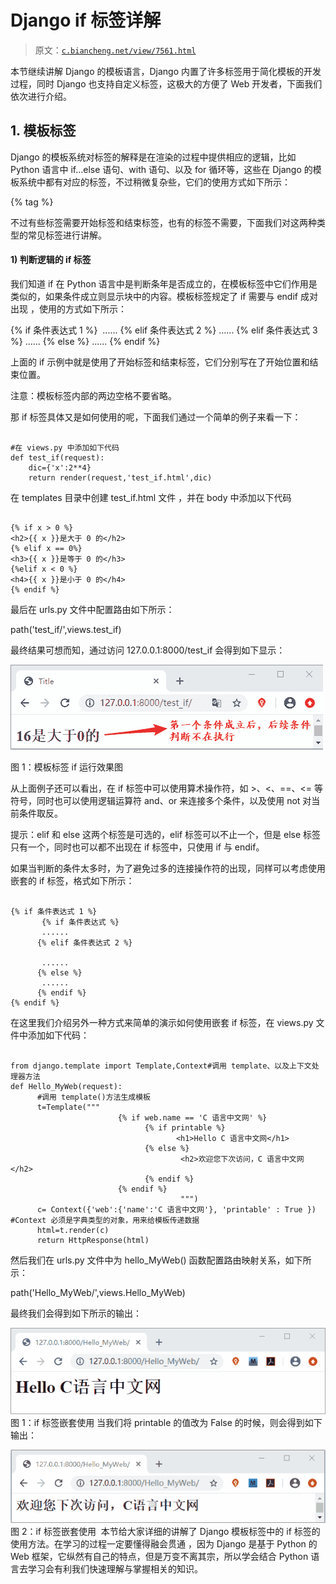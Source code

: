 # Django if 标签详解

> 原文：[`c.biancheng.net/view/7561.html`](http://c.biancheng.net/view/7561.html)

本节继续讲解 Django 的模板语言，Django 内置了许多标签用于简化模板的开发过程，同时 Django 也支持自定义标签，这极大的方便了 Web 开发者，下面我们依次进行介绍。

## 1\. 模板标签

Django 的模板系统对标签的解释是在渲染的过程中提供相应的逻辑，比如 Python 语言中 if...else 语句、with 语句、以及 for 循环等，这些在 Django 的模板系统中都有对应的标签，不过稍微复杂些，它们的使用方式如下所示：

{% tag %}

不过有些标签需要开始标签和结束标签，也有的标签不需要，下面我们对这两种类型的常见标签进行讲解。

#### 1) 判断逻辑的 if 标签

我们知道 if 在 Python 语言中是判断条年是否成立的，在模板标签中它们作用是类似的，如果条件成立则显示块中的内容。模板标签规定了 if 需要与 endif 成对出现 ，使用的方式如下所示：

{% if 条件表达式 1 %}
 ......
{% elif 条件表达式 2 %}
......
{% elif 条件表达式 3 %}
......
{% else %}
......
{% endif %}

上面的 if 示例中就是使用了开始标签和结束标签，它们分别写在了开始位置和结束位置。

注意：模板标签内部的两边空格不要省略。

那 if 标签具体又是如何使用的呢，下面我们通过一个简单的例子来看一下：

```

#在 views.py 中添加如下代码
def test_if(request):
    dic={'x':2**4}
    return render(request,'test_if.html',dic)
```

在 templates 目录中创建 test_if.html 文件 ，并在 body 中添加以下代码

```

{% if x > 0 %}
<h2>{{ x }}是大于 0 的</h2>
{% elif x == 0%}
<h3>{{ x }}是等于 0 的</h3>
{%elif x < 0 %}
<h4>{{ x }}是小于 0 的</h4>
{% endif %}
```

最后在 urls.py 文件中配置路由如下所示：

path('test_if/',views.test_if)

最终结果可想而知，通过访问 127.0.0.1:8000/test_if 会得到如下显示：

![test_if 函数运行图](img/338f4f78630c9785c3703cc09cef4127.png)

图 1：模板标签 if 运行效果图

从上面例子还可以看出，在 if 标签中可以使用算术操作符，如 >、<、==、<= 等符号，同时也可以使用逻辑运算符 and、or 来连接多个条件，以及使用 not 对当前条件取反。

提示：elif 和 else 这两个标签是可选的，elif 标签可以不止一个，但是 else 标签只有一个，同时也可以都不出现在 if 标签中，只使用 if 与 endif。

如果当判断的条件太多时，为了避免过多的连接操作符的出现，同样可以考虑使用嵌套的 if 标签，格式如下所示：

```

{% if 条件表达式 1 %}
       {% if 条件表达式 %}
       ......
      {% elif 条件表达式 2 %}

       ......
      {% else %}
       ......
      {% endif %}
{% endif %}

```

在这里我们介绍另外一种方式来简单的演示如何使用嵌套 if 标签，在 views.py 文件中添加如下代码：

```

from django.template import Template,Context#调用 template、以及上下文处理器方法
def Hello_MyWeb(request):
      #调用 template()方法生成模板
      t=Template("""
                        {% if web.name == 'C 语言中文网' %}
                              {% if printable %}
                                     <h1>Hello C 语言中文网</h1>
                              {% else %}
                                      <h2>欢迎您下次访问，C 语言中文网</h2>
                              {% endif %}
                        {% endif %}
                                      """)
      c= Context({'web':{'name':'C 语言中文网'}, 'printable' : True }) #Context 必须是字典类型的对象，用来给模板传递数据
      html=t.render(c)
      return HttpResponse(html)
```

然后我们在 urls.py 文件中为 hello_MyWeb() 函数配置路由映射关系，如下所示：

path('Hello_MyWeb/',views.Hello_MyWeb)

最终我们会得到如下所示的输出：

![if 标签的嵌套使用](img/b3d40221d997d173c32b3bda4b65d931.png)
图 1：if 标签嵌套使用
当我们将 printable 的值改为 False 的时候，则会得到如下输出：

![if 标签嵌套使用](img/5752c10b41c8fea5cb462653fe5b236c.png)
图 2：if 标签嵌套使用
 本节给大家详细的讲解了 Django 模板标签中的 if 标签的使用方法。在学习的过程一定要懂得融会贯通 ，因为 Django 是基于 Python 的 Web 框架，它纵然有自己的特点，但是万变不离其宗，所以学会结合 Python 语言去学习会有利我们快速理解与掌握相关的知识。